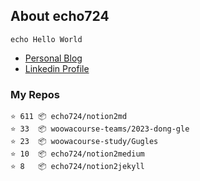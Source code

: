## About echo724

<pre><code>echo Hello World</code></pre>

- [Personal Blog](https://medium.com/@echo724)
- [Linkedin Profile](https://www.linkedin.com/in/echo724)

### My Repos
```
⭐️ 611 📦 echo724/notion2md
⭐️ 33  📦 woowacourse-teams/2023-dong-gle
⭐️ 23  📦 woowacourse-study/Gugles
⭐️ 10  📦 echo724/notion2medium
⭐️ 8   📦 echo724/notion2jekyll
```
